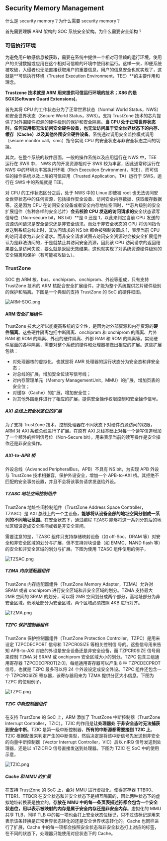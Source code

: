 ## Security Memory Management

什么是 security memory？为什么需要 security memory？

首先需要理解 ARM 架构的 SOC 系统安全架构。为什么需要安全架构？

### 可信执行环境

为避免用户敏感信息被获取，需要在系统中提供一个相对可信赖的运行环境，使用户的关键数据或应用在这个相对可信赖的环境中使用和运行。这样一来，即便系统被攻破，入侵者也无法直接获取用户的重要信息，用户的信息安全也就实现了，这就是**可信执行环境（Trusted Execution Environment，TEE）**的主要作用和理念。

**Trustzone 技术就是 ARM 用来提供可信运行环境的技术；X86 的是 SGX(Software Guard Extensions)**。

首先其将 CPU 的工作状态分为了正常世界状态（Normal World Status，NWS）和安全世界状态（Secure World Status，SWS）。支持 TrustZone 技术的芯片提供了对外围硬件资源的硬件级别的保护和安全隔离。**当 CPU 处于正常世界状态时，任何应用都无法访问安全硬件设备，也无法访问属于安全世界状态下的内存、缓存（Cache）以及其他外围安全硬件设备**。系统通过调用安全监控模式调用（secure
monitor call，smc）指令实现 CPU 的安全状态与非安全状态之间的切换。

其次，在整个系统的软件层面，一般的操作系统以及应用运行在 NWS 中，TEE 运行在 SWS 中， NWS 内的开发资源相对于 SWS 较为丰富，因此通常称运行在 NWS 中的环境为丰富执行环境（Rich Execution Environment，REE），而可信任的操作系统以及上层的可信应用（Trusted Application，TA）运行于 SWS，运行在 SWS 中的系统就是 TEE。

对 CPU 的工作状态区分之后，处于 NWS 中的 Linux 即使被 root 也无法访问安全世界状态中的任何资源，包括操作安全设备、访问安全内存数据、获取缓存数据等。这是因为 CPU 在访问安全设备或者安全内存地址空间时，**芯片级别的安全扩展组件（各种各样的安全芯片）**会去校验 CPU 发送的访问请求的**安全状态读写信号位（Non-secure bit，NS bit）**是 0 还是 1，以此来判定当前 CPU 发送的资源访问请求是安全请求还是非安全请求。而处于非安全状态的 CPU 将访问指令发送到系统总线上时，其访问请求的 NS bit 都会被强制设置成 1，表示当前 CPU 的访问请求为非安全请求。而非安全请求试图去访问安全资源时会被安全扩展组件认为是非法访问的，于是就禁止其访问安全资源，因此该 CPU 访问请求的返回结果要么是访问失败，要么就是返回无效结果，这也就实现了对系统资源硬件级别的安全隔离和保护（有可能被攻破么）。

### TrustZone

SOC 由 ARM 核、bus、onchipram、onchiprom、外设等组成，只有支持 TrustZone 技术的 ARM 核配合安全扩展组件，才能为整个系统提供芯片硬件级别的保护和隔离。下图是一个典型的支持 TrustZone 的 SoC 的硬件框图。

![ARM-SOC.png](https://github.com/UtopianFuture/UtopianFuture.github.io/blob/master/image/ARM-SOC.png?raw=true)

#### ARM 安全扩展组件

TrustZone 技术之所以能提高系统的安全性，是因为对外部资源和内存资源的**硬件隔离**。这些硬件隔离包括中断隔离、onchipram 和 onchiprom 的隔离、片外 RAM 和 ROM 的隔离、外设的硬件隔离、外部 RAM 和 ROM 的隔离等。实现硬件层面的各种隔离，需要对整个系统的硬件和处理器核做出相应的扩展。这些扩展包括：

- 对处理器核的虚拟化，也就是将 AMR 处理器的运行状态分为安全态和非安全态；
- 对总线的扩展，增加安全位读写信号线；
- 对内存管理单元（Memory ManagementUnit，MMU）的扩展，增加页表的安全位；
- 对缓存（Cache）的扩展，增加安全位；
- 对其他外围组件进行了相应的扩展，提供安全操作权限控制和安全操作信号。

##### AXI 总线上安全状态位的扩展

为了支持 TrustZone 技术，控制处理器在不同状态下对硬件资源访问的权限，ARM 对 AXI 系统总线进行了扩展。在原有 AXI 总线基础上对每一个读写信道增加了一个额外的控制信号位（Non-Secure bit），用来表示当前的读写操作是安全操作还是非安全操作。

##### AXI-to-APB 桥

外设总线（Advanced PeripheralBus，APB）不具有 NS bit，为实现 APB 外设与 TrustZone 技术相兼容，保护外设安全，增加一个 APB-to-AXI 桥。其拒绝不匹配的安全事务设置，并且不会将该事务请求发送给外设。

##### TZASC 地址空间控制组件

TrustZone 地址空间控制组件（TrustZone Address Space Controller，TZASC）是 AXI 总线上的一个主设备，**能够将从设备全部的地址空间分割成一系列的不同地址范围**。在安全状态下，通过编程 TZASC 能够将这一系列分割后的地址区域设定成安全空间或者是非安全空间。

需要注意的是，TZASC 组件只支持存储映射设备（如 off-Soc、DRAM 等）对安全和非安全区域的划分与扩展，但不支持对块设备（如 EMMC、NAND flash 等）的安全和非安全区域的划分与扩展。下图为使用 TZASC 组件使用的例子，

![TZSAC.png](https://github.com/UtopianFuture/UtopianFuture.github.io/blob/master/image/TZSAC.png?raw=true)

##### TZMA 内存适配器组件

TrustZone 内存适配器组件（TrustZone Memory Adapter，TZMA）允许对 SRAM 或者 onchiprom 进行安全区域和非安全区域的划分。TZMA 支持最大 2MB 空间的 SRAM 的划分，可以将 2MB 空间划分成两个部分，高地址部分为非安全区域，低地址部分为安全区域，两个区域必须按照 4KB 进行对齐。

![TZMA.png](https://github.com/UtopianFuture/UtopianFuture.github.io/blob/master/image/TZMA.png?raw=true)

##### TZPC 保护控制器组件

TrustZone 保护控制器组件（TrustZone Protection Controller，TZPC）是用来设定 TZPCDECPORT 信号和 TZPCR0SIZE 等相关控制信
号的。这些信号用来告知 APB-to-AXI 对应的外设是安全设备还是非安全设备，而 TZPCR0SIZE 信号用来控制 TZMA 对 SRAM 或 onchiprom 安全区域大小的划分。TZPC 包含三组通用寄存器 TZPCDECPROT[2:0]，每组通用寄存器可以产生 8 种 TZPCDECPROT 信号，也就是 TZPC 最多可以将 24 个外设设定成安全外设。TZPC 组件还包含一个 TZPCROSIZE 寄存器，该寄存器用来为 TZMA 提供分区大小信息。下图为 TZPC 的使用例子。

![TZPC.png](https://github.com/UtopianFuture/UtopianFuture.github.io/blob/master/image/TZPC.png?raw=true)

##### TZIC 中断控制器组件

在支持 TrustZone 的 SoC 上，ARM 添加了 TrustZone 中断控制器（TrustZone Interrupt Controller，TZIC）。TZIC 的作用是**让处理器处**
**于非安全态时无法捕获到安全中断**。TZIC 是第一级中断控制器，**所有的中断源都需要接到 TZIC 上**。TZIC 根据配置来判定产生的中断类型，然后决定是将该中断信号先发送到非安全的向量中断控制器（Vector Interrupt Controller，VIC）后以 nIRQ 信号发送到处理器，还是以 nTZICFIQ 信号直接发送到处理器。下图为 TZIC 在 SoC 中的使用示意，

![TZIC.png](https://github.com/UtopianFuture/UtopianFuture.github.io/blob/master/image/TZIC.png?raw=true)

##### Cache 和 MMU 的扩展

在支持 TrustZone 的 SoC 上，会对 MMU 进行虚拟化，使得寄存器 TTBR0、TTBR1、TTBCR 在安全状态和非安全状态下是相互隔离的，因此两种状态下的虚拟地址转换表是独立的。**存放在 MMU 中的每一条页表描述符都会包含一个安全状态位，用以表示被映射的内存是属于安全内存还是非安全内存**。虚拟化的 MMU 共享 TLB，同样 TLB 中的每一项也会打上安全状态位标记，只不过该标记是用来表示该条转换是正常世界状态转化的还是安全世界状态转化的。Cache 也同样进行了扩展，Cache 中的每一项都会按照安全状态和非安全状态打上对应的标签，在不同的状态下，处理器只能使用对应状态下的 Cache。
